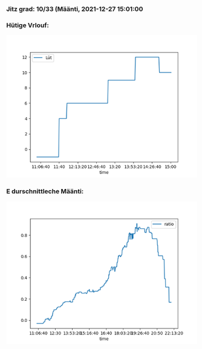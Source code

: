 ### Jitz grad: 10/33 (Määnti, 2021-12-27 15:01:00

### Hütige Vrlouf:
![Graph](Today.png)

### E durschnittleche Määnti:
![Graph](Määnti.png)